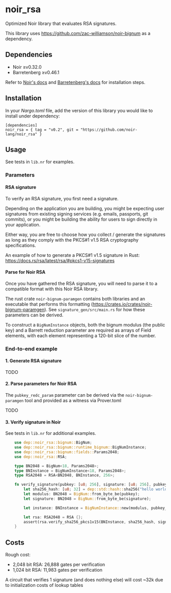 # noir_rsa

Optimized Noir library that evaluates RSA signatures.

This library uses https://github.com/zac-williamson/noir-bignum as a dependency.

## Dependencies

- Noir ≥v0.32.0
- Barretenberg ≥v0.46.1

Refer to [Noir's docs](https://noir-lang.org/docs/getting_started/installation/) and [Barretenberg's docs](https://github.com/AztecProtocol/aztec-packages/blob/master/barretenberg/cpp/src/barretenberg/bb/readme.md#installation) for installation steps.

## Installation

In your _Nargo.toml_ file, add the version of this library you would like to install under dependency:

```
[dependencies]
noir_rsa = { tag = "v0.2", git = "https://github.com/noir-lang/noir_rsa" }
```

## Usage

See tests in `lib.nr` for examples.

### Parameters

#### RSA signature

To verify an RSA signature, you first need a signature.

Depending on the application you are building, you might be expecting user signatures from existing signing services (e.g. emails, passports, git commits), or you might be building the ability for users to sign directly in your application.

Either way, you are free to choose how you collect / generate the signatures as long as they comply with the PKCS#1 v1.5 RSA cryptography specifications.

An example of how to generate a PKCS#1 v1.5 signature in Rust: https://docs.rs/rsa/latest/rsa/#pkcs1-v15-signatures

#### Parse for Noir RSA

Once you have gathered the RSA signature, you will need to parse it to a compatible format with this Noir RSA library.

The rust crate `noir-bignum-paramgen` contains both libraries and an executable that performs this formatting (https://crates.io/crates/noir-bignum-paramgen). See `signature_gen/src/main.rs` for how these parameters can be derived.

To construct a `BigNumInstance` objects, both the bignum modulus (the public key) and a Barrett reduction parameter are required as arrays of Field elements, with each element representing a 120-bit slice of the number.

### End-to-end example

#### 1. Generate RSA signature

TODO

#### 2. Parse parameters for Noir RSA

The `pubkey_redc_param` parameter can be derived via the `noir-bignum-paramgen` tool and provided as a witness via Prover.toml

TODO

#### 3. Verify signature in Noir

See tests in `lib.nr` for additional examples.

```rust
    use dep::noir_rsa::bignum::BigNum;
    use dep::noir_rsa::bignum::runtime_bignum::BigNumInstance;
    use dep::noir_rsa::bignum::fields::Params2048;
    use dep::noir_rsa::RSA;

    type BN2048 = BigNum<18, Params2048>;
    type BNInstance = BigNumInstance<18, Params2048>;
    type RSA2048 = RSA<BN2048, BNInstance, 256>;

    fn verify_signature(pubkey: [u8; 256], signature: [u8; 256], pubkey_redc_param: BN2048)
        let sha256_hash: [u8; 32] = dep::std::hash::sha256("hello world".as_bytes());
        let modulus: BN2048 = BigNum::from_byte_be(pubkey);
        let signature: BN2048 = BigNum::from_byte_be(signature);

        let instance: BNInstance = BigNumInstance::new(modulus, pubkey_redc_param);

        let rsa: RSA2048 = RSA {};
        assert(rsa.verify_sha256_pkcs1v15(BNInstance, sha256_hash, signature));
    }
```

## Costs

Rough cost:

- 2,048 bit RSA: 26,888 gates per verification
- 1,024 bit RSA: 11,983 gates per verification

A circuit that verifies 1 signature (and does nothing else) will cost ~32k due to initialization costs of lookup tables
